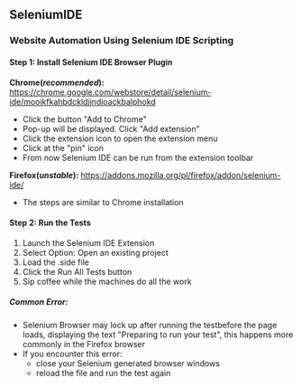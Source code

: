 ## SeleniumIDE
### Website Automation Using Selenium IDE Scripting

#### Step 1: Install Selenium IDE Browser Plugin
**Chrome(_recommended_):** 
https://chrome.google.com/webstore/detail/selenium-ide/mooikfkahbdckldjjndioackbalphokd
* Click the button "Add to Chrome"
* Pop-up will be displayed. Click "Add extension"
* Click the extension icon to open the extension menu
* Click at the "pin" icon
* From now Selenium IDE can be run from the extension toolbar

**Firefox(_unstable_):**
https://addons.mozilla.org/pl/firefox/addon/selenium-ide/
* The steps are similar to Chrome installation


#### Step 2: Run the Tests
1. Launch the Selenium IDE Extension
1. Select Option: Open an existing project
1. Load the .side file
1. Click the Run All Tests button
1. Sip coffee while the machines do all the work

##### Common Error:
* Selenium Browser may lock up after running the testbefore the page loads, displaying the text "Preparing to run your test", this happens more commonly in the Firefox browser
* If you encounter this error:
    * close your Selenium generated browser windows
    * reload the file and run the test again
